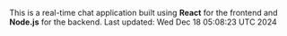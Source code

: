 This is a real-time chat application built using **React** for the frontend and **Node.js** for the backend.
Last updated: Wed Dec 18 05:08:23 UTC 2024
